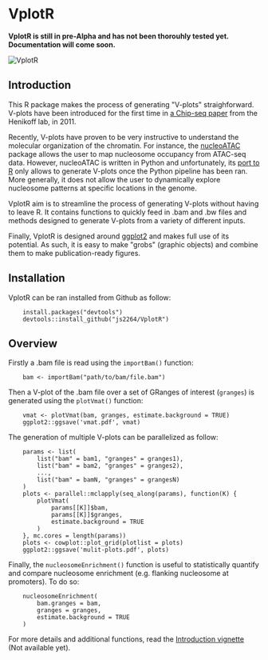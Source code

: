 # VplotR

**VplotR is still in pre-Alpha and has not been thorouhly tested yet.  
Documentation will come soon.**

![VplotR](https://raw.githubusercontent.com/js2264/VplotR/master/examples/pdf/Vplot.png)

## Introduction

This R package makes the process of generating "V-plots" straighforward. 
V-plots have been introduced for the first time in 
[a Chip-seq paper](https://www.ncbi.nlm.nih.gov/pmc/articles/PMC3215028/) from the 
Henikoff lab, in 2011.  

Recently, V-plots have proven to be very instructive to understand the molecular 
organization of the chromatin. For instance, the [nucleoATAC]((https://genome.cshlp.org/content/early/2015/08/27/gr.192294.115)) package allows the 
user to map nucleosome occupancy from ATAC-seq data. 
However, nucleoATAC is written in Python and unfortunately, its [port
to R](https://github.com/GreenleafLab/NucleoATACR) only allows to generate V-plots
once the Python pipeline has been ran. More generally, it does not allow the user 
to dynamically explore nucleosome patterns at specific locations in the genome.  

VplotR aim is to streamline the process of generating V-plots without having to 
leave R. It contains functions to quickly feed in .bam and .bw files and methods
designed to generate V-plots from a variety of different inputs.  

Finally, VplotR is designed around [ggplot2](https://ggplot2.tidyverse.org/) 
and makes full use of its potential. As such, it is easy to make "grobs" 
(graphic objects) and combine them to make publication-ready 
figures.  

## Installation

VplotR can be ran installed from Github as follow:

```{r}
    install.packages("devtools")
    devtools::install_github("js2264/VplotR")
```

## Overview

Firstly a .bam file is read using the `importBam()` function:
```{r}
    bam <- importBam("path/to/bam/file.bam")
```

Then a V-plot of the .bam file over a set of GRanges of interest (`granges`) 
is generated using the `plotVmat()` function:

```{r}
    vmat <- plotVmat(bam, granges, estimate.background = TRUE)
    ggplot2::ggsave('vmat.pdf', vmat)
```

The generation of multiple V-plots can be parallelized as follow:

```{r}
    params <- list(
        list("bam" = bam1, "granges" = granges1), 
        list("bam" = bam2, "granges" = granges2), 
        ..., 
        list("bam" = bamN, "granges" = grangesN)
    )
    plots <- parallel::mclapply(seq_along(params), function(K) {
        plotVmat(
            params[[K]]$bam, 
            params[[K]]$granges, 
            estimate.background = TRUE
        )
    }, mc.cores = length(params))
    plots <- cowplot::plot_grid(plotlist = plots)
    ggplot2::ggsave('mulit-plots.pdf', plots)
```

Finally, the `nucleosomeEnrichment()` function is useful to statistically quantify 
and compare nucleosome enrichment (e.g. flanking nucleosome at promoters). To do so:

```{r}
    nucleosomeEnrichment(
        bam.granges = bam, 
        granges = granges, 
        estimate.background = TRUE
    )
```

For more details and additional functions, read the 
[Introduction vignette](vignettes/Introduction.Rmd) (Not available yet).

